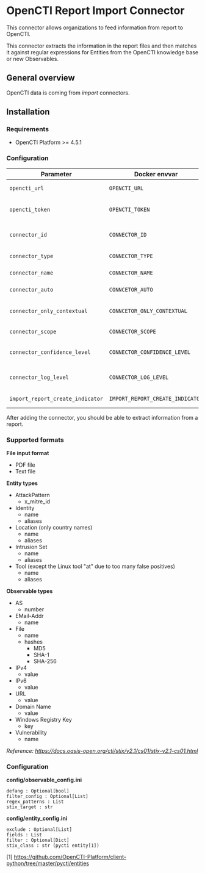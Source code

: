 # OpenCTI Report Import Connector

This connector allows organizations to feed information from report to OpenCTI.

This connector extracts the information in the report files and then matches it against regular expressions for Entities from the OpenCTI knowledge base or new Observables.

## General overview

OpenCTI data is coming from *import* connectors.

## Installation

### Requirements

- OpenCTI Platform >= 4.5.1

### Configuration

| Parameter                            | Docker envvar                       | Mandatory    | Description                                                                                                                                                |
| ------------------------------------ | ----------------------------------- | ------------ | ---------------------------------------------------------------------------------------------------------------------------------------------------------- |
| `opencti_url`                        | `OPENCTI_URL`                       | Yes          | The URL of the OpenCTI platform.                                                                                                                           |
| `opencti_token`                      | `OPENCTI_TOKEN`                     | Yes          | The default admin token configured in the OpenCTI platform parameters file.                                                                                |
| `connector_id`                       | `CONNECTOR_ID`                      | Yes          | A valid arbitrary `UUIDv4` that must be unique for this connector.                                                                                         |
| `connector_type`                     | `CONNECTOR_TYPE`                    | Yes          | Must be `INTERNAL_IMPORT_FILE` (this is the connector type).                                                                                               |
| `connector_name`                     | `CONNECTOR_NAME`                    | Yes          | Option `ImportFilePdfObservables`                                                                                                                          |
| `connector_auto`                     | `CONNCETOR_AUTO`                    | Yes          | `false` Enable/disable auto import of report file                                                                                                          |
| `connector_only_contextual`          | `CONNCETOR_ONLY_CONTEXTUAL`         | Yes          | `true` Only extract data related to an entity (a report, a threat actor, etc.)                                                                             |
| `connector_scope`                    | `CONNECTOR_SCOPE`                   | Yes          | Supported file types: `'application/pdf','text/plain'`                                                                                                     |
| `connector_confidence_level`         | `CONNECTOR_CONFIDENCE_LEVEL`        | Yes          | The default confidence level for created sightings (a number between 1 and 4).                                                                             |
| `connector_log_level`                | `CONNECTOR_LOG_LEVEL`               | Yes          | The log level for this connector, could be `debug`, `info`, `warn` or `error` (less verbose).                                                              |
| `import_report_create_indicator`     | `IMPORT_REPORT_CREATE_INDICATOR`    | Yes          | Create an indicator for each extracted observable                                                                                                         |

After adding the connector, you should be able to extract information from a report.

### Supported formats

**File input format**
- PDF file
- Text file

**Entity types**
- AttackPattern
  - x_mitre_id
- Identity
  - name
  - aliases
- Location (only country names)
  - name
  - aliases
- Intrusion Set
  - name
  - aliases
- Tool (except the Linux tool "at" due to too many false positives)
  - name
  - aliases  

**Observable types**

- AS
  - number 
- EMail-Addr
  - name
- File
  - name
  - hashes
    - MD5
    - SHA-1
    - SHA-256
- IPv4
  - value
- IPv6
  - value
- URL
  - value
- Domain Name
  - value
- Windows Registry Key
  - key
- Vulnerability
  - name 

*Reference: https://docs.oasis-open.org/cti/stix/v2.1/cs01/stix-v2.1-cs01.html*

### Configuration

**config/observable_config.ini**

```
defang : Optional[bool]
filter_config : Optional[List]
regex_patterns : List
stix_target : str
```

**config/entity_config.ini**
```
exclude : Optional[List]
fields : List         
filter : Optional[Dict]
stix_class : str (pycti entity[1])
```


[1] https://github.com/OpenCTI-Platform/client-python/tree/master/pycti/entities